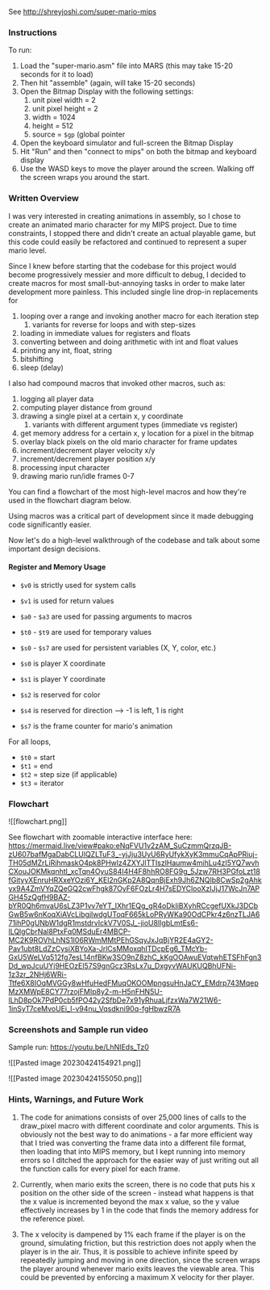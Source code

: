 See http://shreyjoshi.com/super-mario-mips

### Instructions

To run:

1. Load the "super-mario.asm" file into MARS (this may take 15-20 seconds for it to load)
2. Then hit "assemble" (again, will take 15-20 seconds)
3. Open the Bitmap Display with the following settings:
   1. unit pixel width = 2
   2. unit pixel height = 2
   3. width = 1024
   4. height = 512
   5. source = `$gp` (global pointer
4. Open the keyboard simulator and full-screen the Bitmap Display
5. Hit "Run" and then "connect to mips" on both the bitmap and keyboard display
6. Use the WASD keys to move the player around the screen. Walking off the screen wraps you around the start.

### Written Overview

I was very interested in creating animations in assembly, so I chose to create an animated mario character for my MIPS project. Due to time constraints, I stopped there and didn't create an actual playable game, but this code could easily be refactored and continued to represent a super mario level.

Since I knew before starting that the codebase for this project would become progressively messier and more difficult to debug, I decided to create macros for most small-but-annoying tasks in order to make later development more painless. This included single line drop-in replacements for

1. looping over a range and invoking another macro for each iteration step
   1. variants for reverse for loops and with step-sizes
2. loading in immediate values for registers and floats
3. converting between and doing arithmetic with int and float values
4. printing any int, float, string
5. bitshifting
6. sleep (delay)

I also had compound macros that invoked other macros, such as:

1. logging all player data
2. computing player distance from ground
3. drawing a single pixel at a certain x, y coordinate
   1. variants with different argument types (immediate vs register)
4. get memory address for a certain x, y location for a pixel in the bitmap
5. overlay black pixels on the old mario character for frame updates
6. increment/decrement player velocity x/y
7. increment/decrement player position x/y
8. processing input character
9. drawing mario run/idle frames 0-7

You can find a flowchart of the most high-level macros and how they're used in the flowchart diagram below.

Using macros was a critical part of development since it made debugging code significantly easier.

Now let's do a high-level walkthrough of the codebase and talk about some important design decisions.

#### Register and Memory Usage

- `$v0` is strictly used for system calls
- `$v1` is used for return values
- `$a0` - `$a3` are used for passing arguments to macros
- `$t0` - `$t9` are used for temporary values
- `$s0` - `$s7` are used for persistent variables (X, Y, color, etc.)

- `$s0` is player X coordinate
- `$s1` is player Y coordinate
- `$s2` is reserved for color
- `$s4` is reserved for direction --> -1 is left, 1 is right
- `$s7` is the frame counter for mario's animation

For all loops,

- `$t0` = start
- `$t1` = end
- `$t2` = step size (if applicable)
- `$t3` = iterator

### Flowchart

![[flowchart.png]]

See flowchart with zoomable interactive interface here:
https://mermaid.live/view#pako:eNqFVU1v2zAM_SuCzmmQrzqJB-zU607bafMgaDabCLUlQZLTuF3_-yjJju3UyU6RyUfykXyK3mmuCqApPRiuj-TH05dMZrLiRihmaskO4pk8PHwlz4ZXYJlTTIszlHaumw4mihLu4zI5YQ7wvhCXouJOKMkqnhtl_xcTqn4OyuS84I4H4F8hhRO8FG9g_5Jzw7RH3PGfoLzt18fGityyXEnruHRXxeYOzi6Y_KEl2nGKp2A8QqnBjExh9Jh6ZNQlb8CwSp2gAhkyx9A4ZmVYqZQeGQ2cwFhgk87OyF6FOzLr4H7sEDYClooXzIJjJ17WcJn7APGH45zQgfH9BAZ-bYR0Qh6mvaU6sLZ3P1vv7eYT_IXhr1EQg_gR4oDkIiBXyhRCcgefUXkJ3DCbGwB5w6nKoqXiAVcLibgjlwdgUToqF665kLoPRyWKa90OdCPkr4z6nzTLJA671ihP0gUNbW1dgR1mstdrvIckV7V0SJ_-jioU8lIgbLmtEs6-lLQlgCbrNal8PtxFq0MSduEr4MBCP-MC2K9ROVhLhNS1I06RWmMMtPEhGSqyJxJqBjYR2E4aGY2-Pav1ubt8LdZzCysiXBYoXa-JrlCsMMoxqhITDcpEg6_TMcYb-GxU5WeLVq512fg7esL14nfBKw3SO9nZ8zhC_kKgOOAwuEVqtwhETSFhFgn3Dd_wpJcuUYj9HEOzEl57S9gnGcz3RsLx7u_DxgyvWAUKUQBhUFNi-1z3zr_2NHj6WRi-Ttfe6X8IOqMVGGy8wHfuHedFMuqOKOOMpngsuHnJaCY_EMdrp743MqepMzXMWpE8CY77rzojFMIp8y2-m-H5nFHN5U-lLhD8pOk7PdP0cb5fPO42y2SfbDe7x91yRhuaLjfzxWa7W21W6-1inSyT7ceMvoUEi_l-v94nu_Vqsdkni90q-fgHbwzR7A

### Screenshots and Sample run video

Sample run: https://youtu.be/LhNIEds_Tz0

![[Pasted image 20230424154921.png]]

![[Pasted image 20230424155050.png]]

### Hints, Warnings, and Future Work

1. The code for animations consists of over 25,000 lines of calls to the draw_pixel macro with different coordinate and color arguments. This is obviously not the best way to do animations - a far more efficient way that I tried was converting the frame data into a different file format, then loading that into MIPS memory, but I kept running into memory errors so I ditched the approach for the easier way of just writing out all the function calls for every pixel for each frame.

2. Currently, when mario exits the screen, there is no code that puts his x position on the other side of the screen - instead what happens is that the x value is incremented beyond the max x value, so the y value effectively increases by 1 in the code that finds the memory address for the reference pixel.

3. The x velocity is dampened by 1% each frame if the player is on the ground, simulating friction, but this restriction does not apply when the player is in the air. Thus, it is possible to achieve infinite speed by repeatedly jumping and moving in one direction, since the screen wraps the player around whenever mario exits leaves the viewable area. This could be prevented by enforcing a maximum X velocity for ther player.
